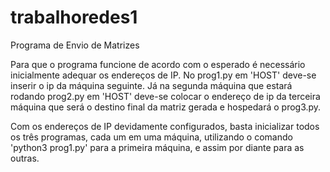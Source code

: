 # trabalhoredes1
Programa de Envio de Matrizes

Para que o programa funcione de acordo com o esperado é necessário inicialmente adequar os endereços de IP. No prog1.py em 'HOST' deve-se inserir o ip da máquina seguinte. Já na segunda máquina que estará rodando prog2.py em 'HOST' deve-se colocar o endereço de ip da terceira máquina que será o destino final da matriz gerada e hospedará o prog3.py.

Com os endereços de IP devidamente configurados, basta inicializar todos os três programas, cada um em uma máquina, utilizando o comando 'python3 prog1.py' para a primeira máquina, e assim por diante para as outras.
